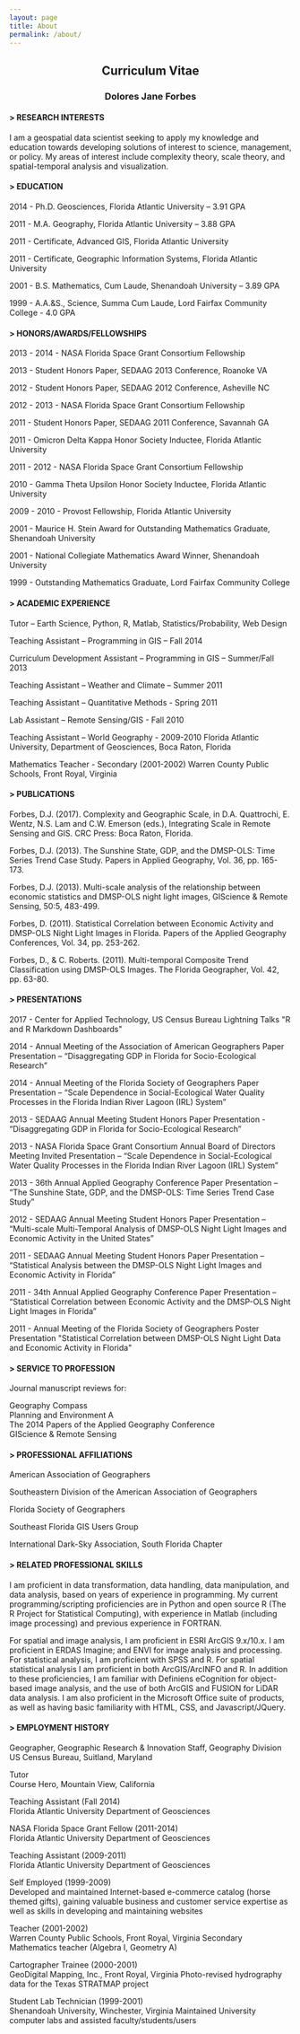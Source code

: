 ```yaml
---
layout: page
title: About
permalink: /about/
---
```

## <center>Curriculum Vitae</center>
### <center>Dolores Jane Forbes</center>
####	> RESEARCH INTERESTS
I am a geospatial data scientist seeking to apply my knowledge and education towards developing solutions of interest to science, management, or policy.  My areas of interest include complexity theory, scale theory, and spatial-temporal analysis and visualization.

#### > EDUCATION
2014 - Ph.D. Geosciences, Florida Atlantic University – 3.91 GPA

2011 - M.A. Geography, Florida Atlantic University – 3.88 GPA

2011 - Certificate, Advanced GIS, Florida Atlantic University

2011 - Certificate, Geographic Information Systems, Florida Atlantic University

2001 - B.S. Mathematics, Cum Laude, Shenandoah University – 3.89 GPA

1999 - A.A.&S., Science, Summa Cum Laude, Lord Fairfax Community College - 4.0 GPA
​
#### > HONORS/AWARDS/FELLOWSHIPS
2013 - 2014 - NASA Florida Space Grant Consortium Fellowship

​2013 - Student Honors Paper, SEDAAG 2013 Conference, Roanoke VA

2012 - Student Honors Paper, SEDAAG 2012 Conference, Asheville NC

2012 - 2013 - NASA Florida Space Grant Consortium Fellowship

2011 - Student Honors Paper, SEDAAG 2011 Conference, Savannah GA

2011 - Omicron Delta Kappa Honor Society Inductee, Florida Atlantic University

2011 - 2012 - NASA Florida Space Grant Consortium Fellowship

2010 - Gamma Theta Upsilon Honor Society Inductee, Florida Atlantic University

2009 - 2010 - Provost Fellowship, Florida Atlantic University

2001 - Maurice H. Stein Award for Outstanding Mathematics Graduate, Shenandoah University

2001 - National Collegiate Mathematics Award Winner, Shenandoah University

1999 - Outstanding Mathematics Graduate, Lord Fairfax Community College

#### > ACADEMIC EXPERIENCE
Tutor – Earth Science, Python, R, Matlab, Statistics/Probability, Web Design

Teaching Assistant – Programming in GIS – Fall 2014

Curriculum Development Assistant – Programming in GIS – Summer/Fall 2013

Teaching Assistant – Weather and Climate – Summer 2011

Teaching Assistant – Quantitative Methods - Spring 2011

Lab Assistant – Remote Sensing/GIS - Fall 2010

Teaching Assistant – World Geography - 2009-2010
	Florida Atlantic University, Department of Geosciences, Boca Raton, Florida
  
Mathematics Teacher - Secondary (2001-2002)
	Warren County Public Schools, Front Royal, Virginia
	
#### > PUBLICATIONS
Forbes, D.J. (2017). Complexity and Geographic Scale, in D.A. Quattrochi, E. Wentz, N.S. Lam and C.W. Emerson (eds.), Integrating Scale in Remote Sensing and GIS. CRC Press: Boca Raton, Florida.

Forbes, D.J. (2013). The Sunshine State, GDP, and the DMSP-OLS: Time Series Trend Case Study. Papers in Applied Geography, Vol. 36, pp. 165-173.

Forbes, D.J. (2013). Multi-scale analysis of the relationship between economic statistics and DMSP-OLS night light images, GIScience & Remote Sensing, 50:5, 483-499.

Forbes, D. (2011). Statistical Correlation between Economic Activity and DMSP-OLS Night Light Images in Florida. Papers of the Applied Geography Conferences, Vol. 34, pp. 253-262.

Forbes, D., & C. Roberts. (2011). Multi-temporal Composite Trend Classification using DMSP-OLS Images. The Florida Geographer, Vol. 42, pp. 63-80.

#### > PRESENTATIONS

2017 - Center for Applied Technology, US Census Bureau Lightning Talks
"R and R Markdown Dashboards"

2014 - Annual Meeting of the Association of American Geographers
Paper Presentation – “Disaggregating GDP in Florida for Socio-Ecological Research”

2014 - Annual Meeting of the Florida Society of Geographers
Paper Presentation – “Scale Dependence in Social-Ecological Water Quality Processes in the Florida Indian River Lagoon (IRL) System”

2013 - SEDAAG Annual Meeting
Student Honors Paper Presentation - “Disaggregating GDP in Florida for Socio-Ecological Research”

2013 - NASA Florida Space Grant Consortium Annual Board of Directors Meeting
Invited Presentation – “Scale Dependence in Social-Ecological Water Quality Processes in the Florida Indian River Lagoon (IRL) System”

2013 - 36th Annual Applied Geography Conference
Paper Presentation – “The Sunshine State, GDP, and the DMSP-OLS: Time Series Trend Case Study”

2012 - SEDAAG Annual Meeting
Student Honors Paper Presentation – “Multi-scale Multi-Temporal Analysis of DMSP-OLS Night Light Images and Economic Activity in the United States”

2011 - SEDAAG Annual Meeting
Student Honors Paper Presentation – “Statistical Analysis between the DMSP-OLS Night Light Images and Economic Activity in Florida”

2011 - 34th Annual Applied Geography Conference
Paper Presentation – “Statistical Correlation between Economic Activity and the DMSP-OLS Night Light Images in Florida”

2011 - Annual Meeting of the Florida Society of Geographers
Poster Presentation "Statistical Correlation between DMSP-OLS Night Light Data and Economic Activity in Florida"

#### > SERVICE TO PROFESSION

Journal manuscript reviews for:

Geography Compass  
Planning and Environment A  
The 2014 Papers of the Applied Geography Conference  
GIScience & Remote Sensing  

#### > PROFESSIONAL AFFILIATIONS

American Association of Geographers

Southeastern Division of the American Association of Geographers

Florida Society of Geographers

Southeast Florida GIS Users Group

International Dark-Sky Association, South Florida Chapter

#### > RELATED PROFESSIONAL SKILLS

I am proficient in data transformation, data handling, data manipulation, and data analysis, based on years of experience in programming. My current programming/scripting proficiencies are in Python and open source R (The R Project for Statistical Computing), with experience in Matlab (including image processing) and previous experience in FORTRAN.

For spatial and image analysis, I am proficient in ESRI ArcGIS 9.x/10.x.  I am proficient in ERDAS Imagine; and ENVI for image analysis and processing. For statistical analysis, I am proficient with SPSS and R. For spatial statistical analysis I am proficient in both ArcGIS/ArcINFO and R. In addition to these proficiencies, I am familiar with Definiens eCognition for object-based image analysis, and the use of both ArcGIS and FUSION for LiDAR data analysis. I am also proficient in the Microsoft Office suite of products, as well as having basic familiarity with HTML, CSS, and Javascript/JQuery.

#### > EMPLOYMENT HISTORY

Geographer, Geographic Research & Innovation Staff, Geography Division  
US Census Bureau, Suitland, Maryland

Tutor  
Course Hero, Mountain View, California

Teaching Assistant (Fall 2014)   
Florida Atlantic University Department of Geosciences

NASA Florida Space Grant Fellow (2011-2014)  
Florida Atlantic University Department of Geosciences

Teaching Assistant (2009-2011)  
Florida Atlantic University Department of Geosciences

Self Employed (1999-2009)  
Developed and maintained Internet-based e-commerce catalog (horse themed gifts), gaining valuable business and customer service expertise as well as skills in developing and maintaining websites 

Teacher (2001-2002)  
Warren County Public Schools, Front Royal, Virginia
Secondary Mathematics teacher (Algebra I, Geometry A)

Cartographer Trainee (2000-2001)  
GeoDigital Mapping, Inc., Front Royal, Virginia
Photo-revised hydrography data for the Texas STRATMAP project

Student Lab Technician (1999-2001)  
Shenandoah University, Winchester, Virginia
Maintained University computer labs and assisted faculty/students/users